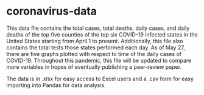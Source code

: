 # coronavirus-data
This data file contains the total cases, total deaths, daily cases, and daily deaths of the top five counties of the top six COVID-19 infected states in the United States starting from April 1 to present. Additionally, this file also contains the total tests those states performed each day. As of May 27, there are five graphs plotted with respect to time of the daily cases of COVID-19. Throughout this pandemic, this file will be updated to compare more variables in hopes of eventually publishing a peer-review paper.

The data is in .xlsx for easy access to Excel users and a .csv form for easy importing into Pandas for data analysis.
